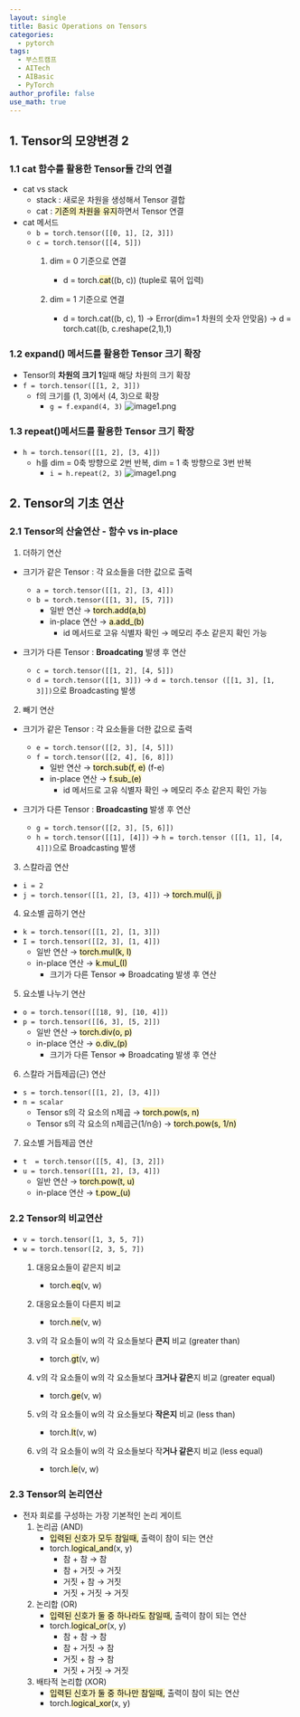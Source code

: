 ```yaml
---
layout: single
title: Basic Operations on Tensors
categories:
  - pytorch
tags:
  - 부스트캠프
  - AITech
  - AIBasic
  - PyTorch
author_profile: false
use_math: true
---
```

## 1. Tensor의 모양변경 2
### 1.1 cat 함수를 활용한 Tensor들 간의 연결
- cat vs stack
    - stack : 새로운 차원을 생성해서 Tensor 결합
    - cat : <mark style="background: #FFF3A3A6;">기존의 차원을 유지</mark>하면서 Tensor 연결
- cat 메서드
    - `b = torch.tensor([[0, 1], [2, 3]])`
    - `c = torch.tensor([[4, 5]])`
        1. dim = 0 기준으로 연결
	        - d = torch.<mark style="background: #FFF3A3A6;">cat</mark>((b, c)) (tuple로 묶어 입력)
            
        2. dim = 1 기준으로 연결
            - d = torch.cat((b, c), 1) → Error(dim=1 차원의 숫자 안맞음)
		        →  d = torch.cat((b, c.reshape(2,1),1)
            

### 1.2 expand() 메서드를 활용한 Tensor 크기 확장
- Tensor의 **차원의 크기 1**일때 해당 차원의 크기 확장
- `f = torch.tensor([[1, 2, 3]])`
    - f의 크기를 (1, 3)에서 (4, 3)으로 확장
        - `g = f.expand(4, 3)`
        ![image1.png](../../images/2024-08-07-aitech-week1_5/image1.png)
        

### 1.3 repeat()메서드를 활용한 Tensor 크기 확장
- `h = torch.tensor([[1, 2], [3, 4]])`
    - h를 dim = 0축 방향으로 2번 반복, dim = 1 축 방향으로 3번 반복
        - `i = h.repeat(2, 3)`
        ![image1.png](../../images/2024-08-07-aitech-week1_5/image2.png)


## 2. Tensor의 기초 연산
### 2.1 Tensor의 산술연산 - 함수 vs in-place
1. 더하기 연산
- 크기가 같은 Tensor : 각 요소들을 더한 값으로 출력
    - `a = torch.tensor([[1, 2], [3, 4]])`
    - `b = torch.tensor([[1, 3], [5, 7]])`
	    - 일반 연산 → <mark style="background: #FFF3A3A6;">torch.add(a,b)</mark>
	    - in-place 연산 → <mark style="background: #FFF3A3A6;">a.add_(b)</mark> 
			- id 메서드로 고유 식별자 확인 → 메모리 주소 같은지 확인 가능
		
- 크기가 다른 Tensor : **Broadcating** 발생 후 연산
	- `c = torch.tensor([[1, 2], [4, 5]])`
    - `d = torch.tensor([[1, 3]])`
	    → `d = torch.tensor ([[1, 3], [1, 3]])`으로 Broadcasting 발생
	    


2. 빼기 연산
- 크기가 같은 Tensor : 각 요소들을 더한 값으로 출력
    - `e = torch.tensor([[2, 3], [4, 5]])`
    - `f = torch.tensor([[2, 4], [6, 8]])`
	    - 일반 연산 → <mark style="background: #FFF3A3A6;">torch.sub(f, e)</mark> (f-e)
	    - in-place 연산 → <mark style="background: #FFF3A3A6;">f.sub_(e)</mark> 
		    - id 메서드로 고유 식별자 확인 → 메모리 주소 같은지 확인 가능
	    
- 크기가 다른 Tensor : **Broadcasting** 발생 후 연산
    - `g = torch.tensor([[2, 3], [5, 6]])`
    - `h = torch.tensor([[1], [4]])`
		→ `h = torch.tensor ([[1, 1], [4, 4]])`으로 Broadcasting 발생
	    

3. 스칼라곱 연산
- `i = 2`
- `j = torch.tensor([[1, 2], [3, 4]])`
    → <mark style="background: #FFF3A3A6;">torch.mul(i, j)</mark>

4. 요소별 곱하기 연산
- `k = torch.tensor([[1, 2], [1, 3]])`
- `I = torch.tensor([[2, 3], [1, 4]])`
    - 일반 연산 → <mark style="background: #FFF3A3A6;">torch.mul(k, I)</mark>
    - in-place 연산 → <mark style="background: #FFF3A3A6;">k.mul_(I)</mark>
	    - 크기가 다른 Tensor ⇒ Broadcating 발생 후 연산

5. 요소별 나누기 연산
- `o = torch.tensor([[18, 9], [10, 4]])`
- `p = torch.tensor([[6, 3], [5, 2]])`
    - 일반 연산 → <mark style="background: #FFF3A3A6;">torch.div(o, p)</mark>
    - in-place 연산 → <mark style="background: #FFF3A3A6;">o.div_(p)</mark>
	    - 크기가 다른 Tensor ⇒ Broadcating 발생 후 연산

6. 스칼라 거듭제곱(근) 연산
- `s = torch.tensor([[1, 2], [3, 4]])`
- `n = scalar`
    - Tensor s의 각 요소의 n제곱 → <mark style="background: #FFF3A3A6;">torch.pow(s, n)</mark>
    - Tensor s의 각 요소의 n제곱근(1/n승) → <mark style="background: #FFF3A3A6;">torch.pow(s, 1/n)</mark>

7. 요소별 거듭제곱 연산
- `t  = torch.tensor([[5, 4], [3, 2]])`
- `u = torch.tensor([[1, 2], [3, 4]])`
    - 일반 연산 → <mark style="background: #FFF3A3A6;">torch.pow(t, u)</mark>
    - in-place 연산 → <mark style="background: #FFF3A3A6;">t.pow_(u)</mark>

### 2.2 Tensor의 비교연산
- `v = torch.tensor([1, 3, 5, 7])`
- `w = torch.tensor([2, 3, 5, 7])`
    1. 대응요소들이 같은지 비교
	    - torch.<mark style="background: #FFF3A3A6;">eq</mark>(v, w)
        
    2. 대응요소들이 다른지 비교
	    - torch.<mark style="background: #FFF3A3A6;">ne</mark>(v, w)
        
    3. v의 각 요소들이 w의 각 요소들보다 **큰지** 비교 (greater than)
	    - torch.<mark style="background: #FFF3A3A6;">gt</mark>(v, w)
        
    4. v의 각 요소들이 w의 각 요소들보다 **크거나 같은**지 비교 (greater equal)
	    - torch.<mark style="background: #FFF3A3A6;">ge</mark>(v, w)
        
    5. v의 각 요소들이 w의 각 요소들보다 **작은지** 비교 (less than)
        - torch.<mark style="background: #FFF3A3A6;">lt</mark>(v, w)
        
    6. v의 각 요소들이 w의 각 요소들보다 작**거나 같은**지 비교 (less equal)
        - torch.<mark style="background: #FFF3A3A6;">le</mark>(v, w)

### 2.3 Tensor의 논리연산
- 전자 회로를 구성하는 가장 기본적인 논리 게이트
    1. 논리곱 (AND)
        - <mark style="background: #FFF3A3A6;">입력된 신호가 모두 참일때,</mark> 출력이 참이 되는 연산
	    - torch.<mark style="background: #FFF3A3A6;">logical_and</mark>(x, y)
	        - 참 + 참 → 참
	        - 참 + 거짓 → 거짓
	        - 거짓 + 참 → 거짓
	        - 거짓 + 거짓 → 거짓
    2. 논리합 (OR)
        - <mark style="background: #FFF3A3A6;">입력된 신호가 둘 중 하나라도 참일때,</mark> 출력이 참이 되는 연산
        - torch.<mark style="background: #FFF3A3A6;">logical_or</mark>(x, y)
	        - 참 + 참 → 참
	        - 참 + 거짓 → 참
	        - 거짓 + 참 → 참
	        - 거짓 + 거짓 → 거짓
    3. 배타적 논리합 (XOR)
        - <mark style="background: #FFF3A3A6;">입력된 신호가 둘 중 하나만 참일때,</mark> 출력이 참이 되는 연산
	    - torch.<mark style="background: #FFF3A3A6;">logical_xor</mark>(x, y)